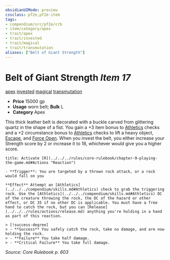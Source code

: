 ```yaml
---
obsidianUIMode: preview
cssclass: pf2e,pf2e-item
tags:
- compendium/src/pf2e/crb
- item/category/apex
- trait/apex
- trait/invested
- trait/magical
- trait/transmutation
aliases: ["Belt of Giant Strength"]
---
```

# Belt of Giant Strength *Item 17*  
[apex](../../../rules/traits/apex.md)  [invested](../../../rules/traits/invested.md)  [magical](../../../rules/traits/magical.md)  [transmutation](../../../rules/traits/transmutation.md)  

- **Price** 15000 gp
- **Usage** worn belt; **Bulk** L
- **Category** Apex

This thick leather belt is decorated with a buckle carved from glittering quartz in the shape of a fist. You gain a +3 item bonus to [Athletics](../../skills.md#Athletics) checks and a +2 circumstance bonus to [Athletics](../../skills.md#Athletics) checks to lift a heavy object, [Escape](../../../rules/actions/escape.md), and [Force Open](../../../rules/actions/force-open.md). When you invest the belt, you either increase your Strength score by 2 or increase it to 18, whichever would give you a higher score.

```ad-embed-ability
title: Activate [R](../../../rules/core-rulebook/chapter-9-playing-the-game.md#Actions "Reaction")

- **Trigger**: You are targeted by a thrown rock attack, or a rock would fall on you

**Effect** Attempt an [Athletics](../../../compendium/skills.md#Athletics) check to grab the triggering rock. Use the [Athletics](../../../compendium/skills.md#Athletics) DC of the creature throwing the rock, the DC of the hazard or other effect, or DC 35 if no other DC is applicable. You must have a free hand to catch the rock, but you can [Release](../../../rules/actions/release.md) anything you're holding in a hand as part of this reaction.

> [!success-degree] 
> - **Success** You safely catch the rock, take no damage, and are now holding the rock.
> - **Failure** You take half damage.
> - **Critical Failure** You take full damage.
```

*Source: Core Rulebook p. 603*
